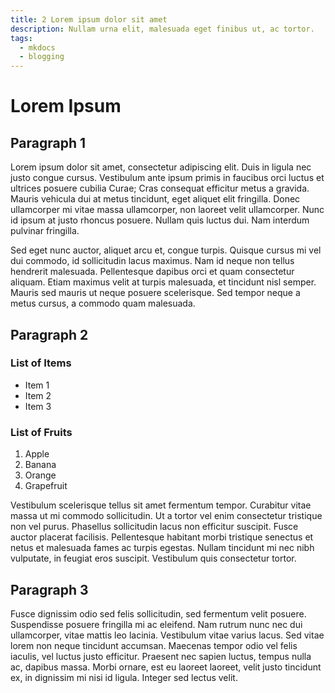 ```yaml
---
title: 2 Lorem ipsum dolor sit amet
description: Nullam urna elit, malesuada eget finibus ut, ac tortor.
tags:
  - mkdocs
  - blogging
---
```

# Lorem Ipsum

## Paragraph 1

Lorem ipsum dolor sit amet, consectetur adipiscing elit. Duis in ligula nec justo congue cursus. Vestibulum ante ipsum primis in faucibus orci luctus et ultrices posuere cubilia Curae; Cras consequat efficitur metus a gravida. Mauris vehicula dui at metus tincidunt, eget aliquet elit fringilla. Donec ullamcorper mi vitae massa ullamcorper, non laoreet velit ullamcorper. Nunc id ipsum at justo rhoncus posuere. Nullam quis luctus dui. Nam interdum pulvinar fringilla.

Sed eget nunc auctor, aliquet arcu et, congue turpis. Quisque cursus mi vel dui commodo, id sollicitudin lacus maximus. Nam id neque non tellus hendrerit malesuada. Pellentesque dapibus orci et quam consectetur aliquam. Etiam maximus velit at turpis malesuada, et tincidunt nisl semper. Mauris sed mauris ut neque posuere scelerisque. Sed tempor neque a metus cursus, a commodo quam malesuada.

## Paragraph 2

### List of Items

- Item 1
- Item 2
- Item 3

### List of Fruits

1. Apple
2. Banana
3. Orange
4. Grapefruit

Vestibulum scelerisque tellus sit amet fermentum tempor. Curabitur vitae massa ut mi commodo sollicitudin. Ut a tortor vel enim consectetur tristique non vel purus. Phasellus sollicitudin lacus non efficitur suscipit. Fusce auctor placerat facilisis. Pellentesque habitant morbi tristique senectus et netus et malesuada fames ac turpis egestas. Nullam tincidunt mi nec nibh vulputate, in feugiat eros suscipit. Vestibulum quis consectetur tortor.

## Paragraph 3

Fusce dignissim odio sed felis sollicitudin, sed fermentum velit posuere. Suspendisse posuere fringilla mi ac eleifend. Nam rutrum nunc nec dui ullamcorper, vitae mattis leo lacinia. Vestibulum vitae varius lacus. Sed vitae lorem non neque tincidunt accumsan. Maecenas tempor odio vel felis iaculis, vel luctus justo efficitur. Praesent nec sapien luctus, tempus nulla ac, dapibus massa. Morbi ornare, est eu laoreet laoreet, velit justo tincidunt ex, in dignissim mi nisi id ligula. Integer sed lectus velit.